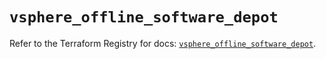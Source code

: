 # `vsphere_offline_software_depot`

Refer to the Terraform Registry for docs: [`vsphere_offline_software_depot`](https://registry.terraform.io/providers/vmware/vsphere/2.15.0/docs/resources/offline_software_depot).
